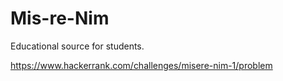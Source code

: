 # Mis-re-Nim
Educational source for students.

https://www.hackerrank.com/challenges/misere-nim-1/problem
